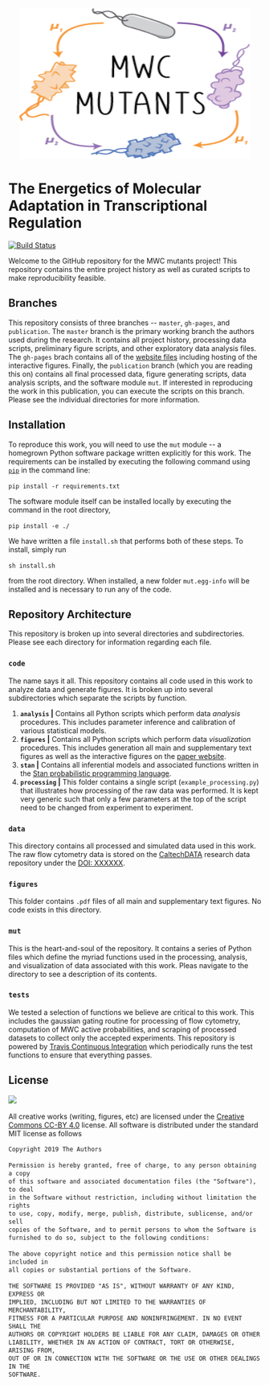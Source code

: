 <p align="center">
  <img width="460" height="300" src="logo.png">
</p>

# The Energetics of Molecular Adaptation in Transcriptional Regulation
[![Build Status](https://travis-ci.org/RPGroup-PBoC/mwc_mutants.svg?branch=publication)](https://travis-ci.org/RPGroup-PBoC/mwc_mutants)

Welcome to the GitHub repository for the MWC mutants project! This repository
contains the entire project history as well as curated scripts to make
reproducibility feasible. 

## Branches
This repository consists of three branches -- `master`, `gh-pages`, and
`publication`. The `master` branch is the primary working branch the authors
used during the research. It contains all project history, processing data
scripts, preliminary figure scripts, and other exploratory data analysis
files. The `gh-pages` brach contains all of the [website
files](https://www.rpgroup.caltech.edu/mwc_mutants) including hosting of the
interactive figures. Finally, the `publication` branch (which you are reading
this on) contains all final processed data, figure generating scripts, data
analysis scripts, and the software module `mut`. If interested in reproducing
the work in this publication, you can execute the scripts on this branch.
Please see the individual directories for more information.

## Installation
To reproduce this work, you will need to use the `mut` module -- a homegrown
Python software package written explicitly for this work. The requirements
can be installed by executing the following command using
[`pip`](pypi.org/project/pip) in the command line:

``` pip install -r requirements.txt ```

The software module itself can be installed locally by executing the command
in the root directory,

``` pip install -e ./ ```


We have written a file `install.sh` that performs both of these steps. To
install, simply run

``` sh install.sh ```

from the root directory. When installed, a new folder `mut.egg-info` will be
installed and is necessary to run any of the code.

## Repository Architecture
This repository is broken up into several directories and subdirectories. Please
see each directory for information regarding each file. 

### **`code`** 
The name says it all. This repository contains all code used in this work to
analyze data and generate figures. It is broken up into several subdirectories which separate the scripts by function.
1. **``analysis`` \|** Contains all Python scripts which perform data
      *analysis* procedures. This includes parameter inference and calibration of various
      statistical models. 
2. **``figures`` \|** Contains all Python scripts which perform data
         *visualization* procedures. This includes generation all main and supplementary
         text figures as well as the interactive figures on the [paper
         website](https://wwww.rpgroup.caltech.edu/mwc_mutants).
3. **``stan`` \|** Contains all inferential models and associated functions
   written in the [Stan probabilistic programming language](http://mc-stan.org).
4. **``processing`` \|** This folder contains a single script
   (`example_processing.py`) that illustrates how processing of the raw data was
   performed. It is kept very generic such that only a few parameters at the top
   of the script need to be changed from experiment to experiment. 

### **`data`**
This directory contains all processed and simulated data used in this work. The
raw flow cytometry data is stored on the [CaltechDATA](http://data.caltech.edu)
research data repository under the [DOI: XXXXXX]().

### **`figures`**
This folder contains `.pdf` files of all main and supplementary text figures. No
code exists in this directory. 

### **`mut`**
This is the heart-and-soul of the repository. It contains a series of Python
files which define the myriad functions used in the processing, analysis, and
visualization of data associated with this work. Pleas navigate to the directory
to see a description of its contents. 

### **`tests`**
We tested a selection of functions we believe are critical to this work. This
includes the gaussian gating routine for processing of flow cytometry,
computation of MWC active probabilities, and scraping of processed datasets to
collect only the accepted experiments. This repository is powered by [Travis
Continuous Integration](http://travis-ci.org) which periodically runs the test
functions to ensure that everything passes. 

## License
![](https://licensebuttons.net/l/by/3.0/88x31.png)

All creative works (writing, figures, etc) are licensed under the [Creative
Commons CC-BY 4.0](https://creativecommons.org/licenses/by/4.0/) license. All software is distributed under the standard MIT license as follows

```
Copyright 2019 The Authors 

Permission is hereby granted, free of charge, to any person obtaining a copy
of this software and associated documentation files (the "Software"), to deal
in the Software without restriction, including without limitation the rights
to use, copy, modify, merge, publish, distribute, sublicense, and/or sell
copies of the Software, and to permit persons to whom the Software is
furnished to do so, subject to the following conditions:

The above copyright notice and this permission notice shall be included in
all copies or substantial portions of the Software.

THE SOFTWARE IS PROVIDED "AS IS", WITHOUT WARRANTY OF ANY KIND, EXPRESS OR
IMPLIED, INCLUDING BUT NOT LIMITED TO THE WARRANTIES OF MERCHANTABILITY,
FITNESS FOR A PARTICULAR PURPOSE AND NONINFRINGEMENT. IN NO EVENT SHALL THE
AUTHORS OR COPYRIGHT HOLDERS BE LIABLE FOR ANY CLAIM, DAMAGES OR OTHER
LIABILITY, WHETHER IN AN ACTION OF CONTRACT, TORT OR OTHERWISE, ARISING FROM,
OUT OF OR IN CONNECTION WITH THE SOFTWARE OR THE USE OR OTHER DEALINGS IN THE
SOFTWARE.
```